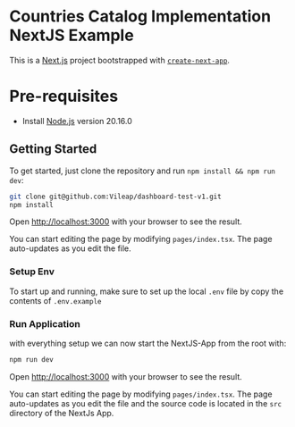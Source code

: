 # Countries Catalog Implementation **NextJS Example**

This is a [Next.js](https://nextjs.org/) project bootstrapped with [`create-next-app`](https://github.com/vercel/next.js/tree/canary/packages/create-next-app).

# Pre-requisites
- Install [Node.js](https://nodejs.org/en/) version 20.16.0


## Getting Started

To get started, just clone the repository and run `npm install && npm run dev`:

```bash
git clone git@github.com:Vileap/dashboard-test-v1.git
npm install
```

Open [http://localhost:3000](http://localhost:3000) with your browser to see the result.

You can start editing the page by modifying `pages/index.tsx`. The page auto-updates as you edit the file.

### Setup Env

To start up and running, make sure to set up the local `.env` file by copy the contents of `.env.example`

### Run Application

with everything setup we can now start the NextJS-App from the root with:

```bash
npm run dev
```

Open [http://localhost:3000](http://localhost:3000) with your browser to see the result.

You can start editing the page by modifying `pages/index.tsx`. The page auto-updates as you edit the file and the source code is located in the `src` directory of the NextJs App.
